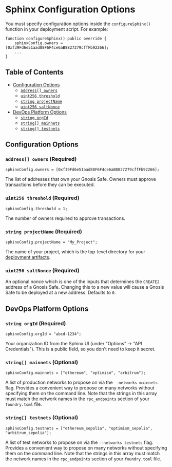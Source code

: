 # Sphinx Configuration Options

You must specify configuration options inside the `configureSphinx()` function in your deployment script. For example:

```sol
function configureSphinx() public override {
    sphinxConfig.owners = [0xf39Fd6e51aad88F6F4ce6aB8827279cffFb92266];
    ...
}
```

## Table of Contents

- [Configuration Options](#configuration-options)
  - [`address[] owners`](#address-owners-required)
  - [`uint256 threshold`](#uint256-threshold-required)
  - [`string projectName`](#string-projectname-required)
  - [`uint256 saltNonce`](#uint256-saltnonce-required)
- [DevOps Platform Options](#devops-platform-options)
  - [`string orgId`](#string-orgid-required)
  - [`string[] mainnets`](#string-mainnets-optional)
  - [`string[] testnets`](#string-testnets-optional)

## Configuration Options

### `address[] owners` (Required)
```
sphinxConfig.owners = [0xf39Fd6e51aad88F6F4ce6aB8827279cffFb92266];
```

The list of addresses that own your Gnosis Safe. Owners must approve transactions before they can be executed.

### `uint256 threshold` (Required)
```
sphinxConfig.threshold = 1;
```

The number of owners required to approve transactions.

### `string projectName` (Required)

```
sphinxConfig.projectName = "My_Project";
```

The name of your project, which is the top-level directory for your [deployment artifacts](https://github.com/hujw77/sphinx/blob/main/docs/deployment-artifacts.md).

### `uint256 saltNonce` (Required)

An optional nonce which is one of the inputs that determines the `CREATE2` address of a Gnosis Safe. Changing this to a new value will cause a Gnosis Safe to be deployed at a new address. Defaults to `0`.

## DevOps Platform Options

### `string orgId` (Required)

```
sphinxConfig.orgId = "abcd-1234";
```

Your organization ID from the Sphinx UI (under "Options" -> "API Credentials"). This is a public field, so you don't need to keep it secret.

### `string[] mainnets` (Optional)

```
sphinxConfig.mainnets = ["ethereum", "optimism", "arbitrum"];
```

A list of production networks to propose on via the `--networks mainnets` flag. Provides a convenient way to propose on many networks without specifying them on the command line. Note that the strings in this array must match the network names in the `rpc_endpoints` section of your `foundry.toml` file.

### `string[] testnets` (Optional)

```
sphinxConfig.testnets = ["ethereum_sepolia", "optimism_sepolia", "arbitrum_sepolia"];
```

A list of test networks to propose on via the `--networks testnets` flag. Provides a convenient way to propose on many networks without specifying them on the command line. Note that the strings in this array must match the network names in the `rpc_endpoints` section of your `foundry.toml` file.
